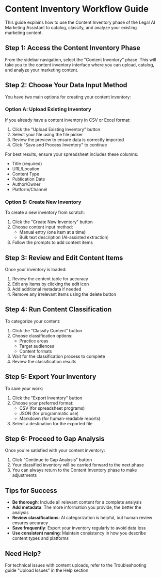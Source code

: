 # Content Inventory Workflow Guide

This guide explains how to use the Content Inventory phase of the Legal AI Marketing Assistant to catalog, classify, and analyze your existing marketing content.

## Step 1: Access the Content Inventory Phase

From the sidebar navigation, select the "Content Inventory" phase. This will take you to the content inventory interface where you can upload, catalog, and analyze your marketing content.

## Step 2: Choose Your Data Input Method

You have two main options for creating your content inventory:

### Option A: Upload Existing Inventory

If you already have a content inventory in CSV or Excel format:

1. Click the "Upload Existing Inventory" button
2. Select your file using the file picker
3. Review the preview to ensure data is correctly imported
4. Click "Save and Process Inventory" to continue

For best results, ensure your spreadsheet includes these columns:
- Title (required)
- URL/Location
- Content Type
- Publication Date
- Author/Owner
- Platform/Channel

### Option B: Create New Inventory

To create a new inventory from scratch:

1. Click the "Create New Inventory" button
2. Choose content input method:
   - Manual entry (one item at a time)
   - Bulk text description (AI-assisted extraction)
3. Follow the prompts to add content items

## Step 3: Review and Edit Content Items

Once your inventory is loaded:

1. Review the content table for accuracy
2. Edit any items by clicking the edit icon
3. Add additional metadata if needed
4. Remove any irrelevant items using the delete button

## Step 4: Run Content Classification

To categorize your content:

1. Click the "Classify Content" button
2. Choose classification options:
   - Practice areas
   - Target audiences
   - Content formats
3. Wait for the classification process to complete
4. Review the classification results

## Step 5: Export Your Inventory

To save your work:

1. Click the "Export Inventory" button
2. Choose your preferred format:
   - CSV (for spreadsheet programs)
   - JSON (for programmatic use)
   - Markdown (for human-readable reports)
3. Select a destination for the exported file

## Step 6: Proceed to Gap Analysis

Once you're satisfied with your content inventory:

1. Click "Continue to Gap Analysis" button
2. Your classified inventory will be carried forward to the next phase
3. You can always return to the Content Inventory phase to make adjustments

## Tips for Success

- **Be thorough**: Include all relevant content for a complete analysis
- **Add metadata**: The more information you provide, the better the analysis
- **Review classifications**: AI categorization is helpful, but human review ensures accuracy
- **Save frequently**: Export your inventory regularly to avoid data loss
- **Use consistent naming**: Maintain consistency in how you describe content types and platforms

## Need Help?

For technical issues with content uploads, refer to the Troubleshooting guide "Upload Issues" in the Help section.
